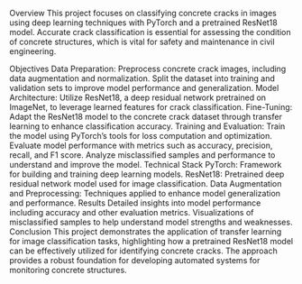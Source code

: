 Overview
This project focuses on classifying concrete cracks in images using deep learning techniques with PyTorch and a pretrained ResNet18 model. Accurate crack classification is essential for assessing the condition of concrete structures, which is vital for safety and maintenance in civil engineering.

Objectives
Data Preparation:
Preprocess concrete crack images, including data augmentation and normalization.
Split the dataset into training and validation sets to improve model performance and generalization.
Model Architecture:
Utilize ResNet18, a deep residual network pretrained on ImageNet, to leverage learned features for crack classification.
Fine-Tuning:
Adapt the ResNet18 model to the concrete crack dataset through transfer learning to enhance classification accuracy.
Training and Evaluation:
Train the model using PyTorch’s tools for loss computation and optimization.
Evaluate model performance with metrics such as accuracy, precision, recall, and F1 score.
Analyze misclassified samples and performance to understand and improve the model.
Technical Stack
PyTorch: Framework for building and training deep learning models.
ResNet18: Pretrained deep residual network model used for image classification.
Data Augmentation and Preprocessing: Techniques applied to enhance model generalization and performance.
Results
Detailed insights into model performance including accuracy and other evaluation metrics.
Visualizations of misclassified samples to help understand model strengths and weaknesses.
Conclusion
This project demonstrates the application of transfer learning for image classification tasks, highlighting how a pretrained ResNet18 model can be effectively utilized for identifying concrete cracks. The approach provides a robust foundation for developing automated systems for monitoring concrete structures.

